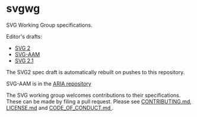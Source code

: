 svgwg
=====

SVG Working Group specifications.

Editor's drafts:
* [SVG 2](https://svgwg.org/svg2-draft/)
* [SVG-AAM](https://w3c.github.io/aria/svg-aam/svg-aam.html)
* [SVG 2.1](https://svgwg.org/svg-next/)
<!--
* [SVG Animations](https://svgwg.org/specs/animations/)
* [SVG Integration](https://svgwg.org/specs/integration/)
* [SVG Streaming](https://svgwg.org/specs/streaming/)
* [svg:transform for Mapping](https://svgwg.org/specs/transform/)
* [SVG Markers](https://svgwg.org/specs/markers/)
* [SVG Paths](https://svgwg.org/specs/paths/)
* [SVG Strokes](https://svgwg.org/specs/strokes/)
-->

The SVG2 spec draft is automatically rebuilt on pushes to this repository.

SVG-AAM is in the [ARIA repository](https://github.com/w3c/aria/tree/master/svg-aam)

The SVG working group welcomes contributions to their specifications.
These can be made by filing a pull request.
Please see [CONTRIBUTING.md](CONTRIBUTING.md), [LICENSE.md](LICENSE.md) and [CODE_OF_CONDUCT.md
](CODE_OF_CONDUCT.md).
